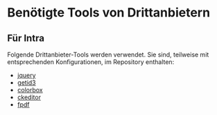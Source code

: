 Benötigte Tools von Drittanbietern
=========


## Für Intra
Folgende Drittanbieter-Tools werden verwendet. Sie sind, teilweise mit entsprechenden Konfigurationen, im Repository enthalten: 
* [jquery](http://jquery.com/)
* [getid3](http://getid3.sourceforge.net/)
* [colorbox](http://www.jacklmoore.com/colorbox/)
* [ckeditor](http://ckeditor.com/)
* [fpdf](http://www.fpdf.de/)
